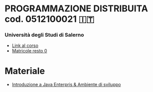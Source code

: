 # PROGRAMMAZIONE DISTRIBUITA cod. 0512100021 🇮🇹
### Università degli Studi di Salerno

- [Link al corso](https://corsi.unisa.it/informatica/didattica/insegnamenti?anno=2022&id=507548)
- [Matricole resto 0](https://corsi.unisa.it/informatica/didattica/insegnamenti?anno=2022&id=507548&cId=9999-2017&pId=MODULO_3*RESTO_0*S1)
  
# Materiale

- [Introduzione a Java Enterpris & Ambiente di sviluppo](01-intro)